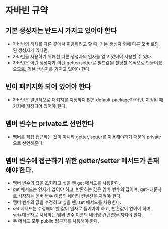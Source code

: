 # 자바빈 규약

## 기본 생성자는 반드시 가지고 있어야 한다
- 자바빈의 객체를 다른 곳에서 이용하려고 할 때, 기본 생성자 외에 다른 오버 로딩 된 생성자가 있다면, 
- 자바빈을 사용하기 위해선 다른 생성자의 인자를 알고 있어야 사용할 수 있다.
- 자바빈은 이런 생성자가 아닌 getter/setter로 필드값을 할당할 목적으로 만들어졌으므로, 기본 생성자를 가지고 있어야 한다.


## 빈이 패키지화 되어 있어야 한다
- 자바빈은 일반적으로 패키지를 지정하지 않은 default package가 아닌, 지정된 패키지에 저장되어 있어야 한다.


## 멤버 변수는 private로 선언한다
- 멤버를 직접 접근하는 것이 아니라 getter, setter를 이용해야하기 때문에 private으로 선언해준다.


## 멤버 변수에 접근하기 위한 getter/setter 메서드가 존재해야 한다.
- 멤버 변수의 값을 조회하고 싶을 땐 get 메서드를 사용한다.
- get 메서드는 인자가 없어야 하고, 반환하는 값은 멤버 변수의 값이며, get+대문자로 시작하는 멤버 변수 이름의 네이밍 컨벤션을 지켜야 한다.
- 멤버 변수의 값을 수정하고 싶을 땐, set 메서드를 사용한다.
- set 메서드는 수정해야 할 값이 인자로 들어가야 하고, 반환값이 없어야 하며, set+대문자로 시작하는 멤버 변수 이름의 네이밍 컨벤션을 지켜야 한다.
- 두 메서드 모두 public 접근자를 사용해야 한다.
